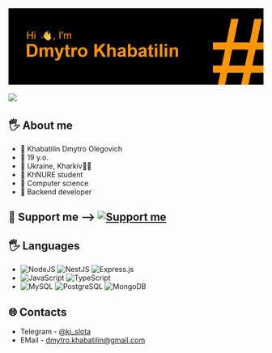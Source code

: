 <img src="header.png" alt="Some troubles with image :D">
<p align="left">
  <img src="https://readme-typing-svg.demolab.com/?lines=I'm computer science student;19 years old, Ukraine;JavaScript, NodeJS&font=Consolas%20Code&left=true&width=380&height=50&duration=4000&pause=1000">
</p>

## 🖐 About me
- 🚩 Khabatilin Dmytro Olegovich
- 🚩 19 y.o.
- 🚩 Ukraine, Kharkiv💙💛
- 🚩 KhNURE student
- 🚩 Сomputer science
- 🚩 Backend developer

## 🥺 Support me --> <a href="https://send.monobank.ua/jar/9ZusT9D4dV" target='blank'><img src="https://lh3.googleusercontent.com/pw/AMWts8Afco0sIaEMH4XxWfZLw2LG-iKLnrEgVkpxI02mgU-QSIjb3joKGwd_tMfiyzY3Zs4T_uPHZVr7HOxqCbSjbrKWsIEf9B8GhU3WLh0hXxyWeo7PSV37Tq3PkuK_3H_SUFj4iETNFYDFWuQHO_7hhgY=s512-no?authuser=0" style="widht: 50px; height: 50px" alt='Support me'></img></a>
## 🖐 Languages
- ![NodeJS](https://img.shields.io/badge/Node.js-339933?style=for-the-badge&logo=nodedotjs&logoColor=white) ![NestJS](https://img.shields.io/badge/nestjs-E0234E?style=for-the-badge&logo=nestjs&logoColor=white) ![Express.js](https://img.shields.io/badge/express.js-%23404d59.svg?style=for-the-badge&logo=express&logoColor=%2361DAFB) 
- ![JavaScript](https://img.shields.io/badge/javascript-%23323330.svg?style=for-the-badge&logo=javascript&logoColor=%23F7DF1E) ![TypeScript](https://img.shields.io/badge/TypeScript-007ACC?style=for-the-badge&logo=typescript&logoColor=white)
- ![MySQL](https://img.shields.io/badge/mysql-%2300f.svg?style=for-the-badge&logo=mysql&logoColor=white) ![PostgreSQL](https://img.shields.io/badge/PostgreSQL-316192?style=for-the-badge&logo=postgresql&logoColor=white) ![MongoDB](https://img.shields.io/badge/MongoDB-4EA94B?style=for-the-badge&logo=mongodb&logoColor=white)


## 🌐 Contacts
- Telegram - [@ki_slota](https://t.me/ki_slota)
- EMail - dmytro.khabatilin@gmail.com

